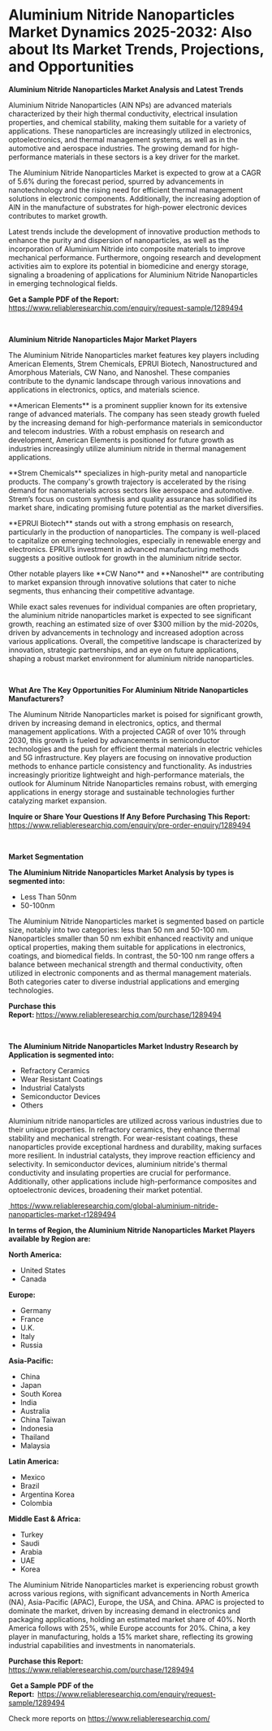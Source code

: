 <p><h1>Aluminium Nitride Nanoparticles Market Dynamics 2025-2032: Also about Its Market Trends, Projections, and Opportunities</h1></p><p><strong>Aluminium Nitride Nanoparticles Market Analysis and Latest Trends</strong></p>
<p><p>Aluminium Nitride Nanoparticles (AlN NPs) are advanced materials characterized by their high thermal conductivity, electrical insulation properties, and chemical stability, making them suitable for a variety of applications. These nanoparticles are increasingly utilized in electronics, optoelectronics, and thermal management systems, as well as in the automotive and aerospace industries. The growing demand for high-performance materials in these sectors is a key driver for the market.</p><p>The Aluminium Nitride Nanoparticles Market is expected to grow at a CAGR of 5.6% during the forecast period, spurred by advancements in nanotechnology and the rising need for efficient thermal management solutions in electronic components. Additionally, the increasing adoption of AlN in the manufacture of substrates for high-power electronic devices contributes to market growth. </p><p>Latest trends include the development of innovative production methods to enhance the purity and dispersion of nanoparticles, as well as the incorporation of Aluminium Nitride into composite materials to improve mechanical performance. Furthermore, ongoing research and development activities aim to explore its potential in biomedicine and energy storage, signaling a broadening of applications for Aluminium Nitride Nanoparticles in emerging technological fields.</p></p>
<p><strong>Get a Sample PDF of the Report:&nbsp;</strong> <a href="https://www.reliableresearchiq.com/enquiry/request-sample/1289494?utm_campaign=1137&utm_medium=2&utm_source=Github&utm_content=ia&utm_term=16012025&utm_id=aluminium-nitride-nanoparticles">https://www.reliableresearchiq.com/enquiry/request-sample/1289494</a></p>
<p>&nbsp;</p>
<p><strong>Aluminium Nitride Nanoparticles Major Market Players</strong></p>
<p><p>The Aluminium Nitride Nanoparticles market features key players including American Elements, Strem Chemicals, EPRUI Biotech, Nanostructured and Amorphous Materials, CW Nano, and Nanoshel. These companies contribute to the dynamic landscape through various innovations and applications in electronics, optics, and materials science.</p><p>**American Elements** is a prominent supplier known for its extensive range of advanced materials. The company has seen steady growth fueled by the increasing demand for high-performance materials in semiconductor and telecom industries. With a robust emphasis on research and development, American Elements is positioned for future growth as industries increasingly utilize aluminium nitride in thermal management applications.</p><p>**Strem Chemicals** specializes in high-purity metal and nanoparticle products. The company's growth trajectory is accelerated by the rising demand for nanomaterials across sectors like aerospace and automotive. Strem’s focus on custom synthesis and quality assurance has solidified its market share, indicating promising future potential as the market diversifies.</p><p>**EPRUI Biotech** stands out with a strong emphasis on research, particularly in the production of nanoparticles. The company is well-placed to capitalize on emerging technologies, especially in renewable energy and electronics. EPRUI’s investment in advanced manufacturing methods suggests a positive outlook for growth in the aluminium nitride sector.</p><p>Other notable players like **CW Nano** and **Nanoshel** are contributing to market expansion through innovative solutions that cater to niche segments, thus enhancing their competitive advantage.</p><p>While exact sales revenues for individual companies are often proprietary, the aluminium nitride nanoparticles market is expected to see significant growth, reaching an estimated size of over $300 million by the mid-2020s, driven by advancements in technology and increased adoption across various applications. Overall, the competitive landscape is characterized by innovation, strategic partnerships, and an eye on future applications, shaping a robust market environment for aluminium nitride nanoparticles.</p></p>
<p>&nbsp;</p>
<p><strong>What Are The Key Opportunities For Aluminium Nitride Nanoparticles Manufacturers?</strong></p>
<p><p>The Aluminum Nitride Nanoparticles market is poised for significant growth, driven by increasing demand in electronics, optics, and thermal management applications. With a projected CAGR of over 10% through 2030, this growth is fueled by advancements in semiconductor technologies and the push for efficient thermal materials in electric vehicles and 5G infrastructure. Key players are focusing on innovative production methods to enhance particle consistency and functionality. As industries increasingly prioritize lightweight and high-performance materials, the outlook for Aluminum Nitride Nanoparticles remains robust, with emerging applications in energy storage and sustainable technologies further catalyzing market expansion.</p></p>
<p><strong>Inquire or Share Your Questions If Any Before Purchasing This Report:</strong> <a href="https://www.reliableresearchiq.com/enquiry/pre-order-enquiry/1289494?utm_campaign=1137&utm_medium=2&utm_source=Github&utm_content=ia&utm_term=16012025&utm_id=aluminium-nitride-nanoparticles">https://www.reliableresearchiq.com/enquiry/pre-order-enquiry/1289494</a></p>
<p>&nbsp;</p>
<p><strong>Market Segmentation</strong></p>
<p><strong>The Aluminium Nitride Nanoparticles Market Analysis by types is segmented into:</strong></p>
<p><ul><li>Less Than 50nm</li><li>50-100nm</li></ul></p>
<p><p>The Aluminium Nitride Nanoparticles market is segmented based on particle size, notably into two categories: less than 50 nm and 50-100 nm. Nanoparticles smaller than 50 nm exhibit enhanced reactivity and unique optical properties, making them suitable for applications in electronics, coatings, and biomedical fields. In contrast, the 50-100 nm range offers a balance between mechanical strength and thermal conductivity, often utilized in electronic components and as thermal management materials. Both categories cater to diverse industrial applications and emerging technologies.</p></p>
<p><strong>Purchase this Report:&nbsp;</strong><a href="https://www.reliableresearchiq.com/purchase/1289494?utm_campaign=1137&utm_medium=2&utm_source=Github&utm_content=ia&utm_term=16012025&utm_id=aluminium-nitride-nanoparticles">https://www.reliableresearchiq.com/purchase/1289494</a></p>
<p>&nbsp;</p>
<p><strong>The Aluminium Nitride Nanoparticles Market Industry Research by Application is segmented into:</strong></p>
<p><ul><li>Refractory Ceramics</li><li>Wear Resistant Coatings</li><li>Industrial Catalysts</li><li>Semiconductor Devices</li><li>Others</li></ul></p>
<p><p>Aluminium nitride nanoparticles are utilized across various industries due to their unique properties. In refractory ceramics, they enhance thermal stability and mechanical strength. For wear-resistant coatings, these nanoparticles provide exceptional hardness and durability, making surfaces more resilient. In industrial catalysts, they improve reaction efficiency and selectivity. In semiconductor devices, aluminium nitride's thermal conductivity and insulating properties are crucial for performance. Additionally, other applications include high-performance composites and optoelectronic devices, broadening their market potential.</p></p>
<p><a href="https://www.reliableresearchiq.com/global-aluminium-nitride-nanoparticles-market-r1289494?utm_campaign=1137&utm_medium=2&utm_source=Github&utm_content=ia&utm_term=16012025&utm_id=aluminium-nitride-nanoparticles">&nbsp;https://www.reliableresearchiq.com/global-aluminium-nitride-nanoparticles-market-r1289494</a></p>
<p><strong>In terms of Region, the Aluminium Nitride Nanoparticles Market Players available by Region are:</strong></p>
<p>
    <p> <strong> North America: </strong>
        <ul>
            <li>United States</li>
            <li>Canada</li>
        </ul>
        </p> 
    <p> <strong> Europe: </strong>
        <ul>
            <li>Germany</li>
            <li>France</li>
            <li>U.K.</li>
            <li>Italy</li>
            <li>Russia</li>
        </ul>
        </p> 
    <p> <strong> Asia-Pacific: </strong>
        <ul>
            <li>China</li>
            <li>Japan</li>
            <li>South Korea</li>
            <li>India</li>
            <li>Australia</li>
            <li>China Taiwan</li>
            <li>Indonesia</li>
            <li>Thailand</li>
            <li>Malaysia</li>
        </ul>
        </p> 
    <p> <strong> Latin America: </strong>
        <ul>
            <li>Mexico</li>
            <li>Brazil</li>
            <li>Argentina Korea</li>
            <li>Colombia</li>
        </ul>
        </p> 
    <p> <strong> Middle East & Africa: </strong>
        <ul>
            <li>Turkey</li>
            <li>Saudi</li>
            <li>Arabia</li>
            <li>UAE</li>
            <li>Korea</li>
        </ul>
    </p>
    </p>
<p><p>The Aluminium Nitride Nanoparticles market is experiencing robust growth across various regions, with significant advancements in North America (NA), Asia-Pacific (APAC), Europe, the USA, and China. APAC is projected to dominate the market, driven by increasing demand in electronics and packaging applications, holding an estimated market share of 40%. North America follows with 25%, while Europe accounts for 20%. China, a key player in manufacturing, holds a 15% market share, reflecting its growing industrial capabilities and investments in nanomaterials.</p></p>
<p><strong>Purchase this Report: </strong><a href="https://www.reliableresearchiq.com/purchase/1289494?utm_campaign=1137&utm_medium=2&utm_source=Github&utm_content=ia&utm_term=16012025&utm_id=aluminium-nitride-nanoparticles">https://www.reliableresearchiq.com/purchase/1289494</a></p>
<p>&nbsp;<strong>Get a Sample PDF of the Report:&nbsp;&nbsp;</strong><a href="https://www.reliableresearchiq.com/enquiry/request-sample/1289494?utm_campaign=1137&utm_medium=2&utm_source=Github&utm_content=ia&utm_term=16012025&utm_id=aluminium-nitride-nanoparticles">https://www.reliableresearchiq.com/enquiry/request-sample/1289494</a></p>
<p><strong></strong></p>
<p>Check more reports on <a href="https://www.reliableresearchiq.com/?utm_campaign=1137&utm_medium=2&utm_source=Github&utm_content=ia&utm_term=16012025&utm_id=aluminium-nitride-nanoparticles">https://www.reliableresearchiq.com/</a></p>